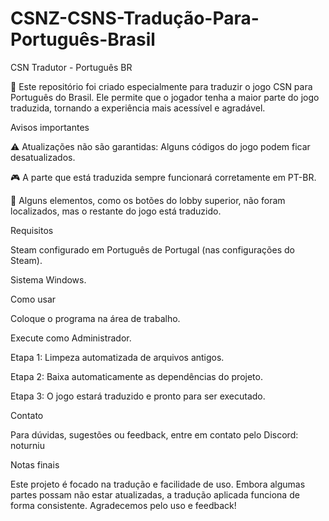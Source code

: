 # CSNZ-CSNS-Tradução-Para-Português-Brasil

CSN Tradutor - Português BR

🌙 Este repositório foi criado especialmente para traduzir o jogo CSN para Português do Brasil. Ele permite que o jogador tenha a maior parte do jogo traduzida, tornando a experiência mais acessível e agradável.

Avisos importantes

⚠️ Atualizações não são garantidas: Alguns códigos do jogo podem ficar desatualizados.

🎮 A parte que está traduzida sempre funcionará corretamente em PT-BR.

🔹 Alguns elementos, como os botões do lobby superior, não foram localizados, mas o restante do jogo está traduzido.

Requisitos

Steam configurado em Português de Portugal (nas configurações do Steam).

Sistema Windows.

Como usar

Coloque o programa na área de trabalho.

Execute como Administrador.

Etapa 1: Limpeza automatizada de arquivos antigos.

Etapa 2: Baixa automaticamente as dependências do projeto.

Etapa 3: O jogo estará traduzido e pronto para ser executado.

Contato

Para dúvidas, sugestões ou feedback, entre em contato pelo Discord:
noturniu

Notas finais

Este projeto é focado na tradução e facilidade de uso. Embora algumas partes possam não estar atualizadas, a tradução aplicada funciona de forma consistente. Agradecemos pelo uso e feedback!
